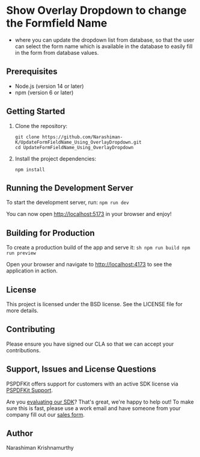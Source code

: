 # Show Overlay Dropdown to change the Formfield Name 
- where you can update the dropdown list from database, so that the user can select the form name which is available in the database to easily fill in the form from database values.

## Prerequisites

- Node.js (version 14 or later)
- npm (version 6 or later)

## Getting Started

1. Clone the repository:
    ```
    git clone https://github.com/Narashiman-K/UpdateFormFieldName_Using_OverlayDropdown.git
    cd UpdateFormFieldName_Using_OverlayDropdown
    ```

2. Install the project dependencies:
    ```
    npm install
    ```

## Running the Development Server

To start the development server, run:
    ```
    npm run dev
    ```

You can now open [http://localhost:5173](http://localhost:5173) in your browser and enjoy!

## Building for Production

To create a production build of the app and serve it:
    ```sh
    npm run build
    npm run preview
    ```

Open your browser and navigate to [http://localhost:4173](http://localhost:4173) to see the application in action.

## License

This project is licensed under the BSD license. See the LICENSE file for more details.

## Contributing

Please ensure you have signed our CLA so that we can accept your contributions.

## Support, Issues and License Questions

PSPDFKit offers support for customers with an active SDK license via [PSPDFKit Support](https://support.nutrient.io/hc/en-us/requests/new).

Are you [evaluating our SDK](https://www.nutrient.io/getting-started/web/?frontend=vanillajs&download=npm&integration=global-variable)? That's great, we're happy to help out! To make sure this is fast, please use a work email and have someone from your company fill out our [sales form](https://www.nutrient.io/contact-sales).

## Author

Narashiman Krishnamurthy
